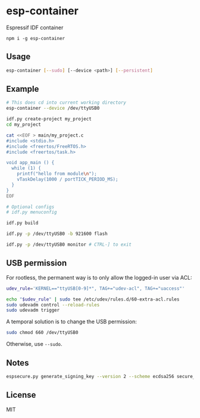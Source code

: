 # esp-container

Espressif IDF container

```
npm i -g esp-container
```

## Usage

```sh
esp-container [--sudo] [--device <path>] [--persistent]
```

## Example

```sh
# This does cd into current working directory
esp-container --device /dev/ttyUSB0

idf.py create-project my_project
cd my_project

cat <<EOF > main/my_project.c
#include <stdio.h>
#include <freertos/FreeRTOS.h>
#include <freertos/task.h>

void app_main () {
  while (1) {
    printf("hello from module\n");
    vTaskDelay(1000 / portTICK_PERIOD_MS);
  }
}
EOF

# Optional configs
# idf.py menuconfig

idf.py build

idf.py -p /dev/ttyUSB0 -b 921600 flash

idf.py -p /dev/ttyUSB0 monitor # CTRL-] to exit
```

## USB permission

For rootless, the permanent way is to only allow the logged-in user via ACL:

```sh
udev_rule='KERNEL=="ttyUSB[0-9]*", TAG+="udev-acl", TAG+="uaccess"'

echo "$udev_rule" | sudo tee /etc/udev/rules.d/60-extra-acl.rules
sudo udevadm control --reload-rules
sudo udevadm trigger
```

A temporal solution is to change the USB permission:

```sh
sudo chmod 660 /dev/ttyUSB0
```

Otherwise, use `--sudo`.

## Notes

```sh
espsecure.py generate_signing_key --version 2 --scheme ecdsa256 secure_boot_signing_key.pem
```

## License

MIT
